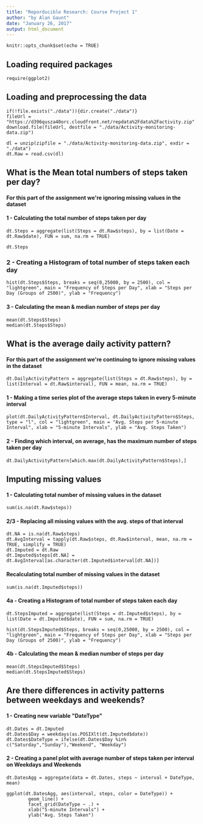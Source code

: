 ```yaml
---
title: "Reporducible Research: Course Project 1"
author: "by Alan Gaunt"
date: "January 26, 2017"
output: html_document
---
```


```{r setup, include=FALSE}
knitr::opts_chunk$set(echo = TRUE)
```

## Loading required packages
```{r eval = TRUE}
require(ggplot2)
```

## Loading and preprocessing the data

```{r}
if(!file.exists("./data")){dir.create("./data")}
fileUrl = "https://d396qusza40orc.cloudfront.net/repdata%2Fdata%2Factivity.zip"
download.file(fileUrl, destfile = "./data/Activity-monitoring-data.zip")

dl = unzip(zipfile = "./data/Activity-monitoring-data.zip", exdir = "./data")
dt.Raw = read.csv(dl)
```

## What is the Mean total numbers of steps taken per day?
#### For this part of the assignment we're ignoring missing values in the dataset

#### 1 - Calculating the total number of steps taken per day

```{r}
dt.Steps = aggregate(list(Steps = dt.Raw$steps), by = list(Date = dt.Raw$date), FUN = sum, na.rm = TRUE)

dt.Steps
```

### 2 - Creating a Histogram of total number of steps taken each day
```{r}
hist(dt.Steps$Steps, breaks = seq(0,25000, by = 2500), col = "lightgreen", main = "Frequency of Steps per Day", xlab = "Steps per Day (Groups of 2500)", ylab = "Frequency")
```

#### 3 - Calculating the mean & median number of steps per day

```{r}
mean(dt.Steps$Steps)
median(dt.Steps$Steps)
```

## What is the average daily activity pattern?
#### For this part of the assignment we're continuing to ignore missing values in the dataset

```{r}
dt.DailyActivityPattern = aggregate(list(Steps = dt.Raw$steps), by = list(Interval = dt.Raw$interval), FUN = mean, na.rm = TRUE)
```

#### 1 - Making a time series plot of the average steps taken in every 5-minute interval

```{r}
plot(dt.DailyActivityPattern$Interval, dt.DailyActivityPattern$Steps, type = "l", col = "lightgreen", main = "Avg. Steps per 5-minute Interval", xlab = "5-minute Intervals", ylab = "Avg. Steps Taken")
```

#### 2 - Finding which interval, on average, has the maximum number of steps taken per day

```{r}
dt.DailyActivityPattern[which.max(dt.DailyActivityPattern$Steps),]
```

## Imputing missing values

#### 1 - Calculating total number of missing values in the dataset

```{r}
sum(is.na(dt.Raw$steps))
```

#### 2/3 - Replacing all missing values with the avg. steps of that interval

```{r}
dt.NA = is.na(dt.Raw$steps)
dt.AvgInterval = tapply(dt.Raw$steps, dt.Raw$interval, mean, na.rm = TRUE, simplify = TRUE)
dt.Imputed = dt.Raw
dt.Imputed$steps[dt.NA] = dt.AvgInterval[as.character(dt.Imputed$interval[dt.NA])]
```

#### Recalculating total number of missing values in the dataset

```{r}
sum(is.na(dt.Imputed$steps))
```

#### 4a - Creating a Histogram of total number of steps taken each day

```{r}
dt.StepsImputed = aggregate(list(Steps = dt.Imputed$steps), by = list(Date = dt.Imputed$date), FUN = sum, na.rm = TRUE)

hist(dt.StepsImputed$Steps, breaks = seq(0,25000, by = 2500), col = "lightgreen", main = "Frequency of Steps per Day", xlab = "Steps per Day (Groups of 2500)", ylab = "Frequency")
```

#### 4b - Calculating the mean & median number of steps per day

```{r}
mean(dt.StepsImputed$Steps)
median(dt.StepsImputed$Steps)
```

## Are there differences in activity patterns between weekdays and weekends?

#### 1 - Creating new variable "DateType"

```{r}
dt.Dates = dt.Imputed
dt.Dates$Day = weekdays(as.POSIXlt(dt.Imputed$date))
dt.Dates$DateType = ifelse(dt.Dates$Day %in% c("Saturday","Sunday"),"Weekend", "Weekday")
```

#### 2 - Creating a panel plot with average number of steps taken per interval on Weekdays and Weekends

```{r}
dt.DatesAgg = aggregate(data = dt.Dates, steps ~ interval + DateType, mean)

ggplot(dt.DatesAgg, aes(interval, steps, color = DateType)) + 
        geom_line() + 
        facet_grid(DateType ~ .) +
        xlab("5-minute Intervals") + 
        ylab("Avg. Steps Taken")
```
